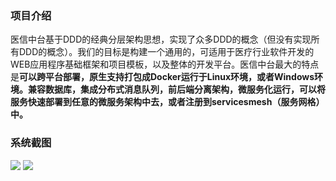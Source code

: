 <!--
 * @Author: your name
 * @Date: 2020-03-16 08:11:48
 * @LastEditTime: 2020-03-20 16:02:19
 * @LastEditors: Please set LastEditors
 * @Description: In User Settings Edit
 * @FilePath: \Learing\huaqyun\docs\README.md
 -->
### 项目介绍
医信中台基于DDD的经典分层架构思想，实现了众多DDD的概念（但没有实现所有DDD的概念）。我们的目标是构建一个通用的，可适用于医疗行业软件开发的WEB应用程序基础框架和项目模板，以及整体的开发平台。医信中台最大的特点是**可以跨平台部署，原生支持打包成Docker运行于Linux环境，或者Windows环境。兼容数据库，集成分布式消息队列，前后端分离架构，微服务化运行，可以将服务快速部署到任意的微服务架构中去，或者注册到servicesmesh（服务网格）中。** 
### 系统截图
![](/media/example1.png)
![](/media/example2.png)
